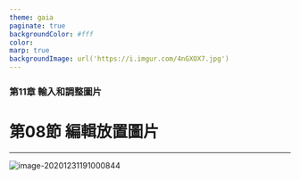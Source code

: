 ```yaml
---
theme: gaia
paginate: true
backgroundColor: #fff
color: 
marp: true
backgroundImage: url('https://i.imgur.com/4nGXOX7.jpg')
---
```

<style>
section h1 {
  color: #48011f
}
</style>

<!-- _class: lead -->

### 第11章 輸入和調整圖片
# 第08節 編輯放置圖片

---



![image-20201231191000844](https://i.loli.net/2020/12/31/IViK9A3fPRJdLyM.png)